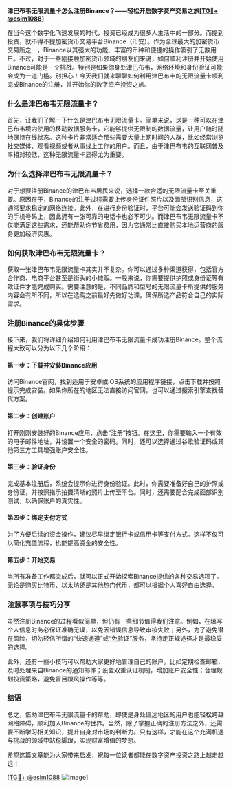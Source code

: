 **津巴布韦无限流量卡怎么注册Binance？——轻松开启数字资产交易之旅[[TG💪+ @esim1088](https://t.me/s/esim1088)]**

在当今这个数字化飞速发展的时代，投资已经成为很多人生活中的一部分。而提到投资，就不得不提加密货币交易平台Binance（币安）。作为全球最大的加密货币交易所之一，Binance以其强大的功能、丰富的币种和便捷的操作吸引了无数用户。不过，对于一些刚接触加密货币领域的朋友们来说，如何顺利注册并开始使用Binance可能是一个挑战。特别是如果你身处津巴布韦，网络环境和身份验证可能会成为一道门槛。别担心！今天我们就来聊聊如何利用津巴布韦的无限流量卡顺利完成Binance的注册，并开始你的数字资产投资之旅。

### **什么是津巴布韦无限流量卡？**

首先，让我们了解一下什么是津巴布韦无限流量卡。简单来说，这是一种可以在津巴布韦境内使用的移动数据服务卡，它能够提供无限制的数据流量，让用户随时随地保持在线状态。这种卡片非常适合那些需要大量上网时间的人群，比如经常浏览社交媒体、观看视频或者从事线上工作的用户。而且，由于津巴布韦的互联网普及率相对较低，这种无限流量卡显得尤为重要。

### **为什么选择津巴布韦无限流量卡？**

对于想要注册Binance的津巴布韦居民来说，选择一款合适的无限流量卡至关重要。原因在于，Binance的注册过程需要上传身份证件照片以及面部识别信息，这通常要求稳定的网络连接。此外，在进行身份验证时，平台可能会发送验证码到你的手机号码上，因此拥有一张可靠的电话卡也必不可少。而津巴布韦无限流量卡不仅能满足这些需求，还能帮助你节省费用，因为它通常比直接购买本地运营商的服务更加经济实惠。

### **如何获取津巴布韦无限流量卡？**

获取一张津巴布韦无限流量卡其实并不复杂。你可以通过多种渠道获得，包括官方合作商、电商平台甚至是街头的小摊贩。一般来说，你需要提供护照或身份证等有效证件才能完成购买。需要注意的是，不同品牌和型号的无限流量卡所提供的服务内容会有所不同，所以在选购之前最好先做好功课，确保所选产品符合自己的实际需求。

### **注册Binance的具体步骤**

接下来，我们将详细介绍如何利用津巴布韦无限流量卡成功注册Binance。整个流程大致可以分为以下几个阶段：

#### **第一步：下载并安装Binance应用**
访问Binance官网，找到适用于安卓或iOS系统的应用程序链接，点击下载并按照提示完成安装。如果你所在的地区无法直接访问官网，也可以通过搜索引擎查找替代方案。

#### **第二步：创建账户**
打开刚刚安装好的Binance应用，点击“注册”按钮。在这里，你需要输入一个有效的电子邮件地址，并设置一个安全的密码。同时，还可以选择通过谷歌验证码或其他第三方工具增强账户安全性。

#### **第三步：验证身份**
完成基本注册后，系统会提示你进行身份验证。此时，你需要准备好自己的护照或身份证，并按照指示拍摄清晰的照片上传至平台。同时，还需要配合完成面部识别测试，以确保账户的真实性。

#### **第四步：绑定支付方式**
为了方便后续的资金操作，建议尽早绑定银行卡或信用卡等支付方式。这样不仅可以简化充值流程，也能提高资金的安全性。

#### **第五步：开始交易**
当所有准备工作都完成后，就可以正式开始探索Binance提供的各种交易选项了。无论是购买比特币、以太坊还是其他热门代币，都可以根据个人喜好自由选择。

### **注意事项与技巧分享**

虽然注册Binance的过程看似简单，但仍有一些细节值得我们注意。例如，在填写个人信息时务必保证准确无误，以免因错误信息导致审核失败；另外，为了避免潜在风险，切勿轻信所谓的“快速通道”或“免验证”服务，坚持走正规途径才是最稳妥的选择。

此外，还有一些小技巧可以帮助大家更好地管理自己的账户。比如定期检查邮箱，及时处理来自Binance的通知邮件；设置双重认证机制，增加账户安全性；合理规划投资策略，避免盲目跟风操作等等。

### **结语**

总之，借助津巴布韦无限流量卡的帮助，即使是身处偏远地区的用户也能轻松跨越网络障碍，顺利加入Binance的世界。当然，除了掌握正确的注册方法之外，还需要不断学习相关知识，提升自身对市场的判断力。只有这样，才能在这个充满机遇与挑战的领域中站稳脚跟，实现财富增值的梦想。

希望这篇文章能为大家带来启发，祝每一位读者都能在数字资产投资之路上越走越远！

[[TG💪+ @esim1088](https://t.me/s/esim1088) ![Image](https://i.postimg.cc/4NQfJmqS/Snipaste-2025-05-13-00-14-12.png)]